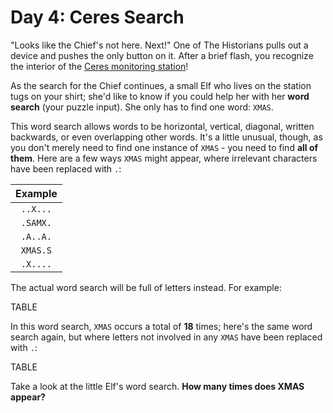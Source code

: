 # Day 4: Ceres Search
"Looks like the Chief's not here. Next!" One of The Historians pulls out a device and pushes the only button on it. After a brief flash, you recognize the interior of the [Ceres monitoring station](https://adventofcode.com/2019/day/10)!

As the search for the Chief continues, a small Elf who lives on the station tugs on your shirt; she'd like to know if you could help her with her **word search** (your puzzle input). She only has to find one word: `XMAS`.

This word search allows words to be horizontal, vertical, diagonal, written backwards, or even overlapping other words. It's a little unusual, though, as you don't merely need to find one instance of `XMAS` - you need to find **all of them**. Here are a few ways `XMAS` might appear, where irrelevant characters have been replaced with `.`:

| Example | 
| :-----: |
| `..X...` | 
| `.SAMX.` |
| `.A..A.` |
| `XMAS.S` |
| `.X....` |

The actual word search will be full of letters instead. For example:

TABLE

In this word search, `XMAS` occurs a total of **18** times; here's the same word search again, but where letters not involved in any `XMAS` have been replaced with `.`:

TABLE

Take a look at the little Elf's word search. **How many times does XMAS appear?**
